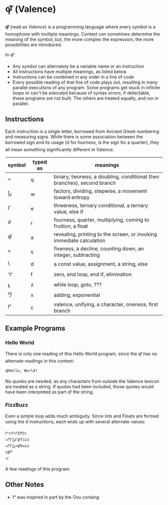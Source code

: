 # 𐆉 (Valence)

**𐆉** (read as *Valence*) is a programming language where every symbol is a homophone with multiple meanings. Context can sometimes determine the meaning of the symbol, but, the more complex the expression, the more possibilities are introduced.

In 𐆉:
* Any symbol can alternately be a variable name or an instruction
* All instructions have multiple meanings, as listed below
* Instructions can be combined in any order in a line of code
* Every possible reading of that line of code plays out, resulting in many parallel executions of any program. Some programs get stuck in infinite loops or can't be executed because of syntax errors; if detectable, these programs are not built. The others are treated equally, and run in parallel.

## Instructions

Each instruction is a single letter, borrowed from Ancient Greek numbering and measuring signs. While there is some association between the borrowed sign and its usage (𐆋 for fourness, is the sign for a quarter), they all mean something significantly different in Valence.

symbol | typed as | meanings |
---|---|---|
𐅶 | q | binary, twoness, a doubling, conditional (two branches), second branch
𐆇 | w | factors, dividing, stepwise, a movement toward entropy
𐅾 | e | threeness, ternary conditional, a ternary value, else if 
𐆋 | r | fourness, quarter, multiplying, coming to fruition, a float
𐆉 | a | revealing, printing to the screen, or invoking immediate calculation
𐅻 | s | fiveness, a decline, counting down, an integer, subtracting
𐆌 | d | a const value, assignment, a string, else
𐆊 | f | zero, end loop, end if, elimination
𐆁 | z | while loop, goto, ???
𐆃 | x | adding, exponential
𐅘 | c | valence, unifying, a character, oneness, first branch 

## Example Programs

### Hello World

There is only one reading of this Hello World program, since the 𐆉 has no alternate readings in this context:

    𐆉Hello, World!

No quotes are needed, as any characters from outside the Valence lexicon are treated as a string. If quotes had been included, those quotes would have been interpreted as part of the string.

### FizzBuzz

Even a simple loop adds much ambiguity. Since Ints and Floats are formed using the 𐆋 instructions, each ends up with several alternate values:

    𐅘𐆊𐅘𐅻𐆃𐆋𐆃𐅻
    𐅶𐅘𐅾𐆇𐅾𐆉fizz
    𐅶𐅘𐅾𐆇𐅻𐆉buzz
    𐆌𐆉𐅘
    𐆊

A few readings of this program:


## Other Notes

* 𐅘 was inspired in part by the Oou conlang

